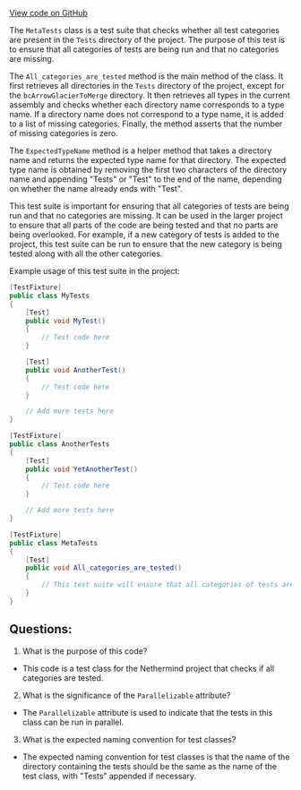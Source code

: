 [View code on GitHub](https://github.com/NethermindEth/nethermind/src/Nethermind/Ethereum.Transition.Test/MetaTests.cs)

The `MetaTests` class is a test suite that checks whether all test categories are present in the `Tests` directory of the project. The purpose of this test is to ensure that all categories of tests are being run and that no categories are missing. 

The `All_categories_are_tested` method is the main method of the class. It first retrieves all directories in the `Tests` directory of the project, except for the `bcArrowGlacierToMerge` directory. It then retrieves all types in the current assembly and checks whether each directory name corresponds to a type name. If a directory name does not correspond to a type name, it is added to a list of missing categories. Finally, the method asserts that the number of missing categories is zero.

The `ExpectedTypeName` method is a helper method that takes a directory name and returns the expected type name for that directory. The expected type name is obtained by removing the first two characters of the directory name and appending "Tests" or "Test" to the end of the name, depending on whether the name already ends with "Test".

This test suite is important for ensuring that all categories of tests are being run and that no categories are missing. It can be used in the larger project to ensure that all parts of the code are being tested and that no parts are being overlooked. For example, if a new category of tests is added to the project, this test suite can be run to ensure that the new category is being tested along with all the other categories. 

Example usage of this test suite in the project:

```csharp
[TestFixture]
public class MyTests
{
    [Test]
    public void MyTest()
    {
        // Test code here
    }

    [Test]
    public void AnotherTest()
    {
        // Test code here
    }

    // Add more tests here
}

[TestFixture]
public class AnotherTests
{
    [Test]
    public void YetAnotherTest()
    {
        // Test code here
    }

    // Add more tests here
}

[TestFixture]
public class MetaTests
{
    [Test]
    public void All_categories_are_tested()
    {
        // This test suite will ensure that all categories of tests are being run
    }
}
```
## Questions: 
 1. What is the purpose of this code?
- This code is a test class for the Nethermind project that checks if all categories are tested.

2. What is the significance of the `Parallelizable` attribute?
- The `Parallelizable` attribute is used to indicate that the tests in this class can be run in parallel.

3. What is the expected naming convention for test classes?
- The expected naming convention for test classes is that the name of the directory containing the tests should be the same as the name of the test class, with "Tests" appended if necessary.